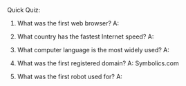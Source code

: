 Quick Quiz:

1. What was the first web browser?
A:

2. What country has the fastest Internet speed?
A:

3. What computer language is the most widely used?
A:

4. What was the first registered domain?
A: Symbolics.com

5. What was the first robot used for?
A:
